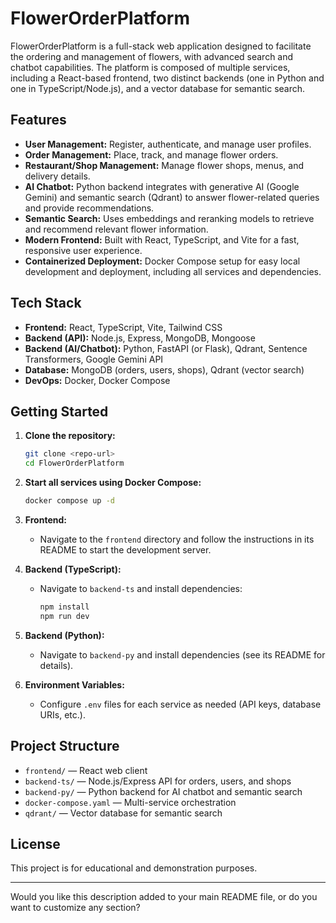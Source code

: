 

# FlowerOrderPlatform

FlowerOrderPlatform is a full-stack web application designed to facilitate the ordering and management of flowers, with advanced search and chatbot capabilities. The platform is composed of multiple services, including a React-based frontend, two distinct backends (one in Python and one in TypeScript/Node.js), and a vector database for semantic search.

## Features

- **User Management:** Register, authenticate, and manage user profiles.
- **Order Management:** Place, track, and manage flower orders.
- **Restaurant/Shop Management:** Manage flower shops, menus, and delivery details.
- **AI Chatbot:** Python backend integrates with generative AI (Google Gemini) and semantic search (Qdrant) to answer flower-related queries and provide recommendations.
- **Semantic Search:** Uses embeddings and reranking models to retrieve and recommend relevant flower information.
- **Modern Frontend:** Built with React, TypeScript, and Vite for a fast, responsive user experience.
- **Containerized Deployment:** Docker Compose setup for easy local development and deployment, including all services and dependencies.

## Tech Stack

- **Frontend:** React, TypeScript, Vite, Tailwind CSS
- **Backend (API):** Node.js, Express, MongoDB, Mongoose
- **Backend (AI/Chatbot):** Python, FastAPI (or Flask), Qdrant, Sentence Transformers, Google Gemini API
- **Database:** MongoDB (orders, users, shops), Qdrant (vector search)
- **DevOps:** Docker, Docker Compose

## Getting Started

1. **Clone the repository:**
   ```bash
   git clone <repo-url>
   cd FlowerOrderPlatform
   ```

2. **Start all services using Docker Compose:**
   ```bash
   docker compose up -d
   ```

3. **Frontend:**
   - Navigate to the `frontend` directory and follow the instructions in its README to start the development server.

4. **Backend (TypeScript):**
   - Navigate to `backend-ts` and install dependencies:
     ```bash
     npm install
     npm run dev
     ```

5. **Backend (Python):**
   - Navigate to `backend-py` and install dependencies (see its README for details).

6. **Environment Variables:**
   - Configure `.env` files for each service as needed (API keys, database URIs, etc.).

## Project Structure

- `frontend/` — React web client
- `backend-ts/` — Node.js/Express API for orders, users, and shops
- `backend-py/` — Python backend for AI chatbot and semantic search
- `docker-compose.yaml` — Multi-service orchestration
- `qdrant/` — Vector database for semantic search

## License

This project is for educational and demonstration purposes.

---

Would you like this description added to your main README file, or do you want to customize any section?
